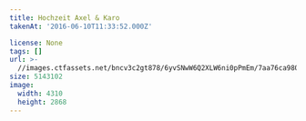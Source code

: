 ```yaml
---
title: Hochzeit Axel & Karo
takenAt: '2016-06-10T11:33:52.000Z'

license: None
tags: []
url: >-
  //images.ctfassets.net/bncv3c2gt878/6yvSNwW6Q2XLW6ni0pPmEm/7aa76ca980aa3cc8f6acf842b45b11b2/hochzeit-axel--karo_27562672603_o
size: 5143102
image:
  width: 4310
  height: 2868
---
```

